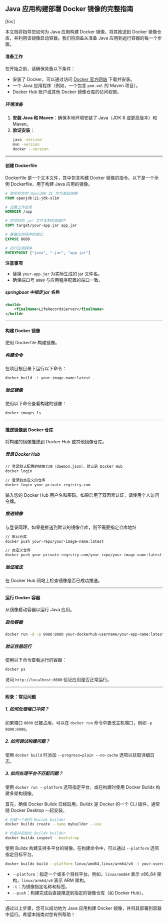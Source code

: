 ## Java 应用构建部署 Docker 镜像的完整指南

[toc]

本文档将指导您如何为 Java 应用构建 Docker 镜像，将其推送到 Docker 镜像仓库，并利用该镜像启动容器。我们将涵盖从准备 Java 应用到运行容器的每一个步骤。

#### 准备工作

在开始之前，请确保具备以下条件：

- 安装了 Docker。可以通过访问 [Docker 官方网站](https://www.docker.com/get-started) 下载并安装。
- 一个 Java 应用程序（例如，一个包含 `pom.xml` 的 Maven 项目）。
- Docker Hub 账户或其他 Docker 镜像仓库的访问权限。

##### 环境准备

1. **安装 Java 和 Maven**：确保本地环境安装了 Java（JDK 8 或更高版本）和 Maven。
2. **验证安装**：
   ```bash
   java -version
   mvn -version
   docker --version
   ```

---

#### 创建 Dockerfile

Dockerfile 是一个文本文件，其中包含构建 Docker 镜像的指令。以下是一个示例 Dockerfile，用于构建 Java 应用的镜像。

```dockerfile
# 使用官方的 OpenJDK 21 作为基础镜像
FROM openjdk:21-jdk-slim

# 设置工作目录
WORKDIR /app

# 将项目的 jar 文件复制到容器中
COPY target/your-app.jar app.jar

# 暴露应用程序的端口
EXPOSE 8080

# 运行应用程序
ENTRYPOINT ["java", "-jar", "app.jar"]
```

**注意事项**

- 替换 `your-app.jar` 为实际生成的 jar 文件名。
- 确保端口号 `8080` 与应用程序配置的端口一致。

##### springboot 中指定 jar 名称

```xml
<build>
    <finalName>LifeRecordsServer</finalName>
</build>
```

---

#### 构建 Docker 镜像

使用 Dockerfile 构建镜像。

##### 构建命令

在项目根目录下运行以下命令：

```bash
docker build -t your-image-name:latest .
```

##### 验证镜像

使用以下命令查看构建的镜像：

```bash
docker images ls
```

---

#### 推送镜像到 Docker 仓库

将构建的镜像推送到 Docker Hub 或其他镜像仓库。

##### 登录 Docker Hub

```bash
// 登录默认配置的镜像仓库（daemon.json），默认是 Docker Hub
docker login 

// 登录到自定义的仓库
docker login your-private-registry.com
```

输入您的 Docker Hub 用户名和密码。如果启用了双因素认证，请使用个人访问令牌。

##### 推送镜像

与登录同理，如果是推送到默认的镜像仓库，则不需要指定仓库地址

```bash
// 默认仓库
docker push your-repo/your-image-name:latest

// 自定义仓库
docker push your-private-registry.com/your-repo/your-image-name:latest
```

##### 验证推送

在 Docker Hub 网站上检查镜像是否已成功推送。

---

#### 运行 Docker 容器

从镜像启动容器以运行 Java 应用。

##### 启动容器

```bash
docker run -d -p 8080:8080 your-dockerhub-username/your-app-name:latest
```

##### 验证容器运行

使用以下命令查看运行的容器：

```bash
docker ps
```

访问 `http://localhost:8080` 验证应用是否正常运行。

---

#### 附录：常见问题

##### 1. 如何处理端口冲突？

如果端口 `8080` 已被占用，可以在 `docker run` 命令中更改主机端口，例如 `-p 9090:8080`。

##### 2. 如何调试构建问题？

使用 `docker build` 时添加 `--progress=plain --no-cache` 选项以获取详细日志。

##### 3. 如何处理平台不匹配问题？

使用 `docker run --platform` 选项指定平台，或在构建时使用 Docker Buildx 构建多架构镜像。

首先，确保 Docker Buildx 已经启用。Buildx 是 Docker 的一个 CLI 插件，通常随 Docker Desktop 一起安装。

~~~bash
# 创建一个新的 Buildx builder
docker buildx create --name mybuilder --use

# 检查并初始化 Buildx builder
docker buildx inspect --bootstrap
~~~

使用 Buildx 构建支持多平台的镜像。在构建命令中，可以通过 `--platform` 选项指定目标平台。

~~~bash
docker buildx build --platform linux/amd64,linux/arm64/v8 -t your-username/your-app:latest --push .
~~~

- `--platform`：指定一个或多个目标平台。例如，`linux/amd64` 表示 x86_64 架构，`linux/arm64/v8` 表示 ARM 架构。
- `-t`：为镜像指定名称和标签。
- `--push`：构建完成后直接推送到指定的镜像仓库（如 Docker Hub）。

---

通过以上步骤，您可以成功地为 Java 应用构建 Docker 镜像，并将其部署到容器中运行。希望本指南对您有所帮助！